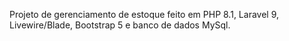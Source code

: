 Projeto de gerenciamento de estoque feito em PHP 8.1, Laravel 9, Livewire/Blade, Bootstrap 5 e banco de dados MySql.
